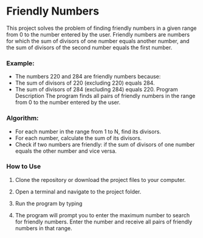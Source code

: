# Friendly Numbers
This project solves the problem of finding friendly numbers in a given range from 0 to the number entered by the user. Friendly numbers are numbers for which the sum of divisors of one number equals another number, and the sum of divisors of the second number equals the first number.

### Example:
- The numbers 220 and 284 are friendly numbers because:
- The sum of divisors of 220 (excluding 220) equals 284.
- The sum of divisors of 284 (excluding 284) equals 220.
Program Description
The program finds all pairs of friendly numbers in the range from 0 to the number entered by the user.

### Algorithm:
- For each number in the range from 1 to N, find its divisors.
- For each number, calculate the sum of its divisors.
- Check if two numbers are friendly: if the sum of divisors of one number equals the other number and vice versa.

### How to Use
1. Clone the repository or download the project files to your computer.

2. Open a terminal and navigate to the project folder.

3. Run the program by typing
4. The program will prompt you to enter the maximum number to search for friendly numbers. Enter the number and receive all pairs of friendly numbers in that range.
